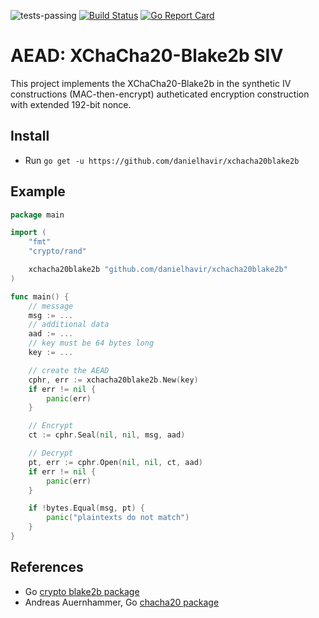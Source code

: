 ![tests-passing](https://danielhavir.github.io/badges/7b10a2ec99832a186dac8cc279a45d3e/tests_passing.svg) [![Build Status](https://travis-ci.org/danielhavir/xchacha20blake2b.svg?branch=master)](https://travis-ci.org/danielhavir/xchacha20blake2b) [![Go Report Card](https://goreportcard.com/badge/github.com/danielhavir/xchacha20blake2b)](https://goreportcard.com/report/github.com/danielhavir/xchacha20blake2b)

# AEAD: XChaCha20-Blake2b SIV
This project implements the XChaCha20-Blake2b in the synthetic IV constructions (MAC-then-encrypt) autheticated encryption construction with extended 192-bit nonce.

## Install
* Run `go get -u https://github.com/danielhavir/xchacha20blake2b`

## Example
```go
package main

import (
    "fmt"
    "crypto/rand"

    xchacha20blake2b "github.com/danielhavir/xchacha20blake2b"
)

func main() {
    // message
    msg := ...
    // additional data
    aad := ...
    // key must be 64 bytes long
    key := ...

    // create the AEAD
    cphr, err := xchacha20blake2b.New(key)
    if err != nil {
        panic(err)
    }

    // Encrypt
    ct := cphr.Seal(nil, nil, msg, aad)

    // Decrypt
    pt, err := cphr.Open(nil, nil, ct, aad)
    if err != nil {
        panic(err)
    }

    if !bytes.Equal(msg, pt) {
        panic("plaintexts do not match")
    }
}
```

## References
* Go [crypto blake2b package](https://godoc.org/golang.org/x/crypto/blake2b)
* Andreas Auernhammer, Go [chacha20 package](https://github.com/aead/chacha20)

